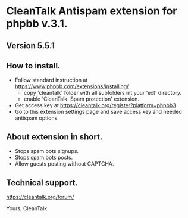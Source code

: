 CleanTalk Antispam extension for phpbb v.3.1.
============================================
## Version 5.5.1

## How to install.
  * Follow standard instruction at https://www.phpbb.com/extensions/installing/
    - copy 'cleantalk' folder with all subfolders int your 'ext' directory.
    - enable 'CleanTalk. Spam protection' extension.
  * Get access key at https://cleantalk.org/register?platform=phpbb3
  * Go to this extension settings page and save access key and needed antispam options.

## About extension in short.
  * Stops spam bots signups.
  * Stops spam bots posts.
  * Allow guests posting without CAPTCHA.

## Technical support.
https://cleantalk.org/forum/


Yours, CleanTalk.
